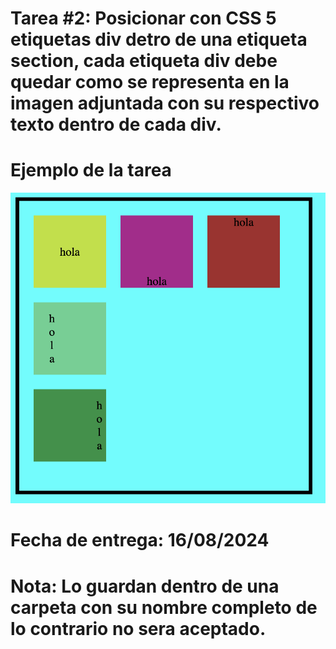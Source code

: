 # Tarea #2: Posicionar con CSS 5 etiquetas div detro de una etiqueta section, cada etiqueta div debe quedar como se representa en la imagen adjuntada con su respectivo texto dentro de cada div.

# Ejemplo de la tarea
![Ejemplo:](imagen_tarea2.png)
# Fecha de entrega: 16/08/2024

# Nota: Lo guardan dentro de una carpeta con su nombre completo de lo contrario no sera aceptado.